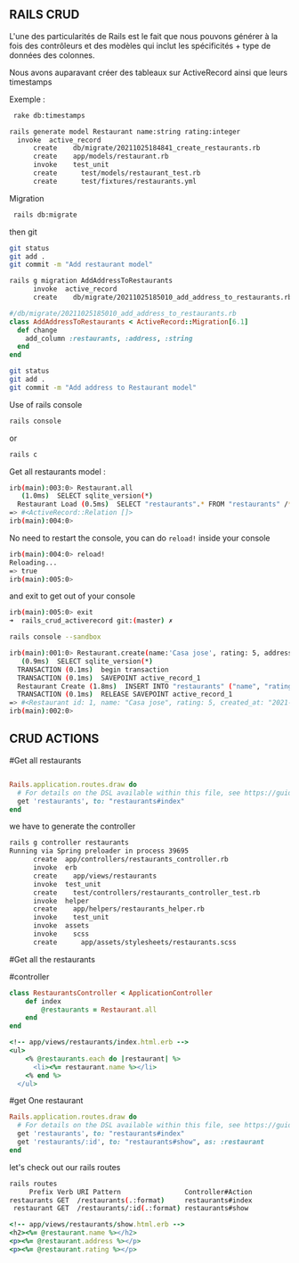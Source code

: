 ## RAILS CRUD

L'une des particularités de Rails est le fait que nous pouvons générer à la fois des contrôleurs et des modèles qui inclut les spécificités + type de données des colonnes.

Nous avons auparavant créer des tableaux sur ActiveRecord ainsi que leurs timestamps

Exemple : 
```bash
 rake db:timestamps
```


```bash
rails generate model Restaurant name:string rating:integer
  invoke  active_record
      create    db/migrate/20211025184841_create_restaurants.rb
      create    app/models/restaurant.rb
      invoke    test_unit
      create      test/models/restaurant_test.rb
      create      test/fixtures/restaurants.yml
```




Migration 

```bash
 rails db:migrate
```


then git 

```bash
git status
git add .
git commit -m "Add restaurant model"
```



```bash
rails g migration AddAddressToRestaurants 
      invoke  active_record
      create    db/migrate/20211025185010_add_address_to_restaurants.rb
```

```ruby
#/db/migrate/20211025185010_add_address_to_restaurants.rb
class AddAddressToRestaurants < ActiveRecord::Migration[6.1]
  def change
    add_column :restaurants, :address, :string
  end
end
```

```bash
git status
git add .
git commit -m "Add address to Restaurant model"
```

Use of rails console 

```bash
rails console
```

or 

```bash
rails c 
```


Get all restaurants model :

```bash
irb(main):003:0> Restaurant.all
   (1.0ms)  SELECT sqlite_version(*)
  Restaurant Load (0.5ms)  SELECT "restaurants".* FROM "restaurants" /* loading for inspect */ LIMIT ?  [["LIMIT", 11]]
=> #<ActiveRecord::Relation []>
irb(main):004:0> 
```


No need to restart the console, you can do ```reload!``` inside your console

```bash
irb(main):004:0> reload!
Reloading...
=> true
irb(main):005:0> 
```

and exit to get out of your console

```bash
irb(main):005:0> exit
➜  rails_crud_activerecord git:(master) ✗ 
```


```bash
rails console --sandbox
```

```bash
irb(main):001:0> Restaurant.create(name:'Casa jose', rating: 5, address: 'Casa')
   (0.9ms)  SELECT sqlite_version(*)
  TRANSACTION (0.1ms)  begin transaction
  TRANSACTION (0.1ms)  SAVEPOINT active_record_1
  Restaurant Create (1.8ms)  INSERT INTO "restaurants" ("name", "rating", "created_at", "updated_at", "address") VALUES (?, ?, ?, ?, ?)  [["name", "Casa jose"], ["rating", 5], ["created_at", "2021-10-25 19:38:50.664131"], ["updated_at", "2021-10-25 19:38:50.664131"], ["address", "Casa"]]
  TRANSACTION (0.1ms)  RELEASE SAVEPOINT active_record_1
=> #<Restaurant id: 1, name: "Casa jose", rating: 5, created_at: "2021-10-25 19:38:50.664131000 +0000", updated_at: "2021-10-25 19:38:50.664131000 +0000", address: "Casa">
irb(main):002:0> 
```



## CRUD ACTIONS



#Get all restaurants 

```ruby

Rails.application.routes.draw do
  # For details on the DSL available within this file, see https://guides.rubyonrails.org/routing.html
  get 'restaurants', to: "restaurants#index"
end

```

we have to generate the controller 

```bash 
rails g controller restaurants
Running via Spring preloader in process 39695
      create  app/controllers/restaurants_controller.rb
      invoke  erb
      create    app/views/restaurants
      invoke  test_unit
      create    test/controllers/restaurants_controller_test.rb
      invoke  helper
      create    app/helpers/restaurants_helper.rb
      invoke    test_unit
      invoke  assets
      invoke    scss
      create      app/assets/stylesheets/restaurants.scss
```



#Get all the restaurants 


#controller 


```ruby 
class RestaurantsController < ApplicationController
    def index
        @restaurants = Restaurant.all
    end
end
```


```ruby
<!-- app/views/restaurants/index.html.erb -->
<ul>
    <% @restaurants.each do |restaurant| %>
      <li><%= restaurant.name %></li>
    <% end %>
  </ul>
```


#get One restaurant

```ruby
Rails.application.routes.draw do
  # For details on the DSL available within this file, see https://guides.rubyonrails.org/routing.html
  get 'restaurants', to: "restaurants#index"
  get 'restaurants/:id', to: "restaurants#show", as: :restaurant
end
```

let's check out our rails routes 

```bash
rails routes
     Prefix Verb URI Pattern                Controller#Action
restaurants GET  /restaurants(.:format)     restaurants#index
 restaurant GET  /restaurants/:id(.:format) restaurants#show
```


```ruby
<!-- app/views/restaurants/show.html.erb -->
<h2><%= @restaurant.name %></h2>
<p><%= @restaurant.address %></p>
<p><%= @restaurant.rating %></p>
```